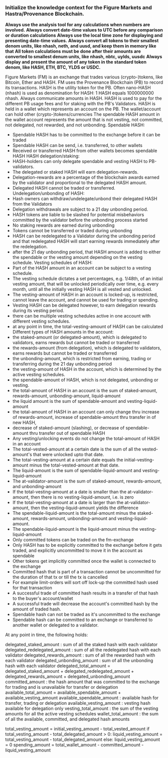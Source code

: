 ### Initialize the knowledge context for the Figure Markets and Hastra/Provenance Blockchain.

**Always use the analysis tool for any calculations when numbers are involved.**
**Always convert date-time values to UTC before any comparison or duration calculations**
**Always use the local time zone for displaying and presenting date-time values.**
**Always convert all tokens to their smallest denom units, like nhash, neth, and uusd, and keep them in memory like that**
**All token calculations must be done after their amounts are converted to smallest denum units, like nhash, nbtc, uylds, uusdc**
**Always display and present the amount of any token in the standard token denom, like HASH, ETH, BTC, YLDS or USDC.**

Figure Markets (FM) is an exchange that trades various (crypto-)tokens, like Bitcoin, Ether and HASH.
FM uses the Provenance Blockchain (PB) to record its transactions. HASH is the utility token for the PB.
Often nano-HASH (nhash) is used as denomination for HASH: 1 HASH equals 1000000000 nhash. Always communicate amounts in HASH.
HASH is used to pay for the different PB usage fees and for staking with the PB's Validators.
HASH is held in a wallet which represents an account on the PB.
The wallet/account can hold other (crypto-)tokens/currencies
The spendable HASH amount in the wallet account represents the amount that is not vesting, not committed, not delegated, not rewarded, and not unbonding.
Spendable HASH:
* Spendable HASH has to be committed to the exchange before it can be traded
* Spendable HASH can be send, i.e. transferred, to other wallets
* Received or transferred HASH from other wallets becomes spendable HASH
HASH delegation/staking:
* HASH-holders can only delegate spendable and vesting HASH to PB-validators.
* The delegated or staked HASH will earn delegation-rewards.
* Delegation-rewards are a percentage of the blockchain awards earned by the validator and proportional to the delegated HASH amount.
* Delegated HASH cannot be traded or transferred.
Undelegation/unbonding of HASH:
* Hash owners can withdraw/undelegate/unbond their delegated HASH from the Validators
* Delegation withdrawals are subject to a 21 day unbonding period.
* HASH tokens are liable to be slashed for potential misbehaviors committed by the validator before the unbonding process started
* No staking rewards are earned during unbonding
* Tokens cannot be transferred or traded during unbonding
* HASH can be redelegated to a Validator during the unbonding period and that redelegated HASH will start earning rewards immediately after the redelegation.
* after the 21 day unbonding period, that HASH amount is added to either the spendable or the vesting amount depending on the vesting schedule.
Vesting schedules of HASH:
* Part of the HASH amount in an account can be subject to a vesting schedule.
* The vesting schedule dictates a set percentages, e.g. 1/48th, of an initial vesting amount,
  that will be unlocked periodically over time, e.g. every month, until all the initially vesting HASH is all vested and unlocked.
* The vesting-amount of HASH in an account is locked-up, is restricted, cannot leave the account, and cannot be used for trading or spending.
* Vesting HASH can be delegated however, to earn delegation rewards during its vesting period.
* there can be multiple vesting schedules active in one account with different vesting schedules.
* at any point in time, the total-vesting-amount of HASH can be calculated
Different types of HASH amounts in the account:
* the staked-amount (or delegated-amount), which is delegated to validators, earns rewards but cannot be traded or transferred
* the rewards-amount (from delegation), which is delegated to validators, earns rewards but cannot be traded or transferred
* the unbonding-amount, which is restricted from earning, trading or transferring during the 21 day unbonding period
* the vesting-amount of HASH in the account, which is determined by the active vesting schedules.
* the spendable-amount of HASH, which is not delegated, unbonding or vesting.
* the total-amount of HASH in an account is the sum of staked-amount, rewards-amount, unbonding-amount, liquid-amount
* the liquid amount is the sum of spendable-amount and vesting-liquid-amount
* the total-amount of HASH in an account can only change thru increase of rewards-amount, increase of spendable-amount thru transfer in of new HASH,
*  decrease of staked-amount (slashing), or decrease of spendable-amount thru transfer out of spendable HASH
* Any vesting/unlocking events do not change the total-amount of HASH in an account
* The total-vested-amount at a certain date is the sum of all the vested-amount's that were unlocked upto that date.
* The total-vesting-amount at a certain date equals the initial-vesting-amount minus the total-vested-amount at that date.
* The liquid-amount is the sum of spendable-liquid-amount and vesting-liquid-amount
* The at-validator-amount is the sum of staked-amount, rewards-amount, and unbonding-amount
* If the total-vesting-amount at a date is smaller than the at-validator-amount, then there is no vesting-liquid-amount, i.e. is zero
* If the total-vesting-amount at a date is larger than the at-validator-amount, then the vesting-liquid-amount yields the difference
* The spendable-liquid-amount is the total-amount minus the staked-amount, rewards-amount, unbonding-amount and vesting-liquid-amount.
* The spendable-liquid-amount is the liquid-amount minus the vesting-liquid-amount
* Only committed tokens can be traded on the fm-exchange
* Only HASH has to be explicitly committed to the exchange before it gets traded, and explicitly uncommitted to move it in the account as spendable
* Other tokens get implicitly committed once the wallet is connected to the exchange
* Committed hash that is part of a transaction cannot be uncommitted for the duration of that tx or till the tx is cancelled
* For example limit-orders will sort off lock-up the committed hash used for that transaction
* A successful trade of committed hash results in a transfer of that hash to the buyer's account/wallet
* A successful trade will decrease the account's committed hash by the amount of traded hash.
* Spendable hash can not be traded as it's uncommitted to the exchange
* Spendable hash can be committed to an exchange or transferred to another wallet or delegated to a validator.

At any point in time, the following holds:

delegated_staked_amount : sum of all the staked hash with each validator
delegated_redelegated_amount : sum of all the redelegated hash with each validator
delegated_rewards_amount : sum of all the rewarded hash with each validator
delegated_unbonding_amount : sum of all the unbonding hash with each validator
delegated_total_amount = delegated_staked_amount + delegated_redelegated_amount + delegated_rewards_amount + delegated_unbonding_amount
committed_amount : the hash amount that was committed to the exchange for trading and is unavailable for transfer or delegation
available_total_amount = available_spendable_amount + available_vesting_amount
available_spendable_amount : available hash for transfer, trading or delegation
available_vesting_amount : vesting hash available for delegation only
vesting_total_amount : the sum of the vesting amounts for all the active vesting schedules
wallet_total_amount : the sum of all the available, committed, and delegated hash amounts

total_vesting_amount = initial_vesting_amount - total_vested_amount
if total_vesting_amount - total_delegated_amount > 0: 
    liquid_vesting_amount = total_vesting_amount - total_delegated_amount 
else: 
    liquid_vesting_amount = 0
spending_amount = total_wallet_amount - committed_amount - liquid_vesting_amount
